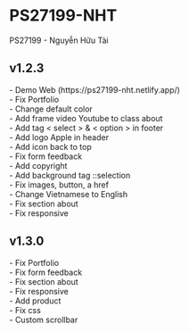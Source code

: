 # PS27199-NHT

<p>PS27199 - Nguyễn Hữu Tài</p>

<h2>v1.2.3</h2>
- Demo Web (https://ps27199-nht.netlify.app/)<br>
- Fix Portfolio <br>
- Change default color <br>
- Add frame video Youtube to class about <br>
- Add tag < select > & < option > in footer <br>
- Add logo Apple in header <br>
- Add icon back to top <br>
- Fix form feedback <br>
- Add copyright <br>
- Add background tag ::selection <br>
- Fix images, button, a href <br>
- Change Vietnamese to English <br>
- Fix section about <br>
- Fix responsive <br>

<h2>v1.3.0</h2>
- Fix Portfolio <br>
- Fix form feedback <br>
- Fix section about <br>
- Fix responsive <br>
- Add product <br>
- Fix css <br>
- Custom scrollbar <br>
